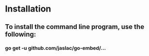 # Installation
## To install the command line program, use the following:
### go get -u github.com/jaslac/go-embed/...
